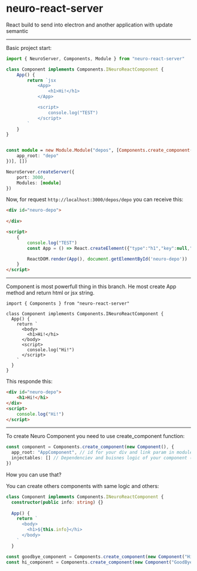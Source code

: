 # neuro-react-server

React build to send into electron and another application with update semantic

---
Basic project start:
```ts
import { NeuroServer, Components, Module } from "neuro-react-server"

class Component implements Components.INeuroReactComponent {
    App() {
        return `jsx
            <App>
                <h1>Hi!</h1>
            </App>

            <script>
                console.log("TEST")
            </script>
        `
    }
}


const module = new Module.Module("depos", [Components.create_component(new Component(), {
    app_root: "depo"
})], [])

NeuroServer.createServer({
    port: 3000,
    Modules: [module]
})
```
Now, for request `http://localhost:3000/depos/depo` you can receive this:
```html
<div id="neuro-depo">
    
</div>

<script>
    {
        console.log("TEST")
        const App = () => React.createElement({"type":"h1","key":null,"ref":null,"props":{"children":"Hi!"},"_owner":null,"_store":{}})

        ReactDOM.render(App(), document.getElementById('neuro-depo'))
    }
</script>
```
---

Component is most powerfull thing in this branch. He most create App method and return html or jsx string.
```tsx
import { Components } from "neuro-react-server"

class Component implements Components.INeuroReactComponent {
  App() {
    return `
      <body>
        <h1>Hi!</hi>
      </body>
      <script>
        console.log("Hi!")
      </script>
    `
  }
}
```
This responde this:
```html
<div id="neuro-depo">
    <h1>Hi!</hi>
</div>
<script>
    console.log("Hi!")
</script>
```

---

To create Neuro Component you need to use create_component function:
```ts
const component = Components.create_component(new Component(), {
  app_root: "AppComponent", // id for your div and link param in module router
  injectables: [] // Dependenciev and buisnes logic of your component (default: [])
})
```
How you can use that?

You can create others components with same logic and others:
```ts
class Component implements Components.INeuroReactComponent {
  constructor(public info: string) {}
  
  App() {
    return `
      <body>
        <h1>${this.info}</hi>
      </body>
    `
  }

const goodbye_component = Components.create_component(new Component("Hi!"), { app_root: "HiComponent" })
const hi_component = Components.create_component(new Component("GoodBye!"), { app_root: "GoodByeComponent" })
```
